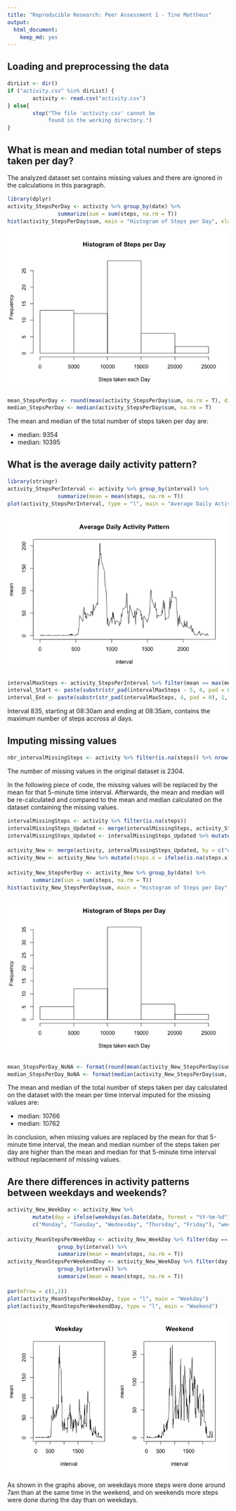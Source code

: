 ```yaml
---
title: "Reproducible Research: Peer Assessment 1 - Tine Mattheus"
output: 
  html_document:
    keep_md: yes
---
```



## Loading and preprocessing the data

```r
dirList <- dir()
if ("activity.csv" %in% dirList) {
        activity <- read.csv("activity.csv")
} else{
        stop("The file 'activity.csv' cannot be 
             found in the working directory.")
}
```
  
  
## What is mean and median total number of steps taken per day?  

The analyzed dataset set contains missing values and there are ignored in the calculations in this paragraph.


```r
library(dplyr)
activity_StepsPerDay <- activity %>% group_by(date) %>% 
                summarize(sum = sum(steps, na.rm = T))
hist(activity_StepsPerDay$sum, main = "Histogram of Steps per Day", xlab = "Steps taken each Day")
```

![](PA1_template_files/figure-html/unnamed-chunk-2-1.png)<!-- -->

```r
mean_StepsPerDay <- round(mean(activity_StepsPerDay$sum, na.rm = T), digits = 0)
median_StepsPerDay <- median(activity_StepsPerDay$sum, na.rm = T)
```

The mean and median of the total number of steps taken per day are:  
- median: 9354  
- median: 10395  


## What is the average daily activity pattern?

```r
library(stringr)
activity_StepsPerInterval <- activity %>% group_by(interval) %>% 
                summarize(mean = mean(steps, na.rm = T))
plot(activity_StepsPerInterval, type = "l", main = "Average Daily Activity Pattern")
```

![](PA1_template_files/figure-html/unnamed-chunk-3-1.png)<!-- -->

```r
intervalMaxSteps <- activity_StepsPerInterval %>% filter(mean == max(mean)) %>% select(interval)
interval_Start <- paste(substr(str_pad(intervalMaxSteps - 5, 4, pad = 0), 1, 2), ":", substr(str_pad(intervalMaxSteps - 5, 4, pad = 0), 3, 4) , sep = "")
interval_End <- paste(substr(str_pad(intervalMaxSteps, 4, pad = 0), 1, 2), ":", substr(str_pad(intervalMaxSteps, 4, pad = 0), 3, 4) , sep = "")
```

Interval 835, starting at 08:30am and ending at 08:35am, contains the maximum number of steps accross al days.


## Imputing missing values

```r
nbr_intervalMissingSteps <- activity %>% filter(is.na(steps)) %>% nrow()
```

The number of missing values in the original dataset is 2304.

In the following piece of code, the missing values will be replaced by the mean for that 5-minute time interval. Afterwards, the mean and median will be re-calculated and compared to the mean and median calculated on the dataset containing the missing values.


```r
intervalMissingSteps <- activity %>% filter(is.na(steps))
intervalMissingSteps_Updated <- merge(intervalMissingSteps, activity_StepsPerInterval, by = "interval", all = T)
intervalMissingSteps_Updated <- intervalMissingSteps_Updated %>% mutate(steps = round(mean, 0)) %>% select(steps, date, interval)
        
activity_New <- merge(activity, intervalMissingSteps_Updated, by = c("date", "interval"), all = T)
activity_New <- activity_New %>% mutate(steps.x = ifelse(is.na(steps.x), steps.y, steps.x)) %>% select(date, interval, steps = steps.x)
        
activity_New_StepsPerDay <- activity_New %>% group_by(date) %>% 
        summarize(sum = sum(steps, na.rm = T))
hist(activity_New_StepsPerDay$sum, main = "Histogram of Steps per Day", xlab = "Steps taken each Day")
```

![](PA1_template_files/figure-html/unnamed-chunk-5-1.png)<!-- -->

```r
mean_StepsPerDay_NoNA <- format(round(mean(activity_New_StepsPerDay$sum, na.rm = T), digits = 0), scientific = F)
median_StepsPerDay_NoNA <- format(median(activity_New_StepsPerDay$sum, na.rm = T), scientific = F)
```

The mean and median of the total number of steps taken per day calculated on the dataset with the mean per time interval imputed for the missing values are:  
- median: 10766  
- median: 10762

In conclusion, when missing values are replaced by the mean for that 5-minute time interval, the mean and median number of the steps taken per day are higher than the mean and median for that 5-minute time interval without replacement of missing values.


## Are there differences in activity patterns between weekdays and weekends?

```r
activity_New_WeekDay <- activity_New %>% 
        mutate(day = ifelse(weekdays(as.Date(date, format = "%Y-%m-%d")) %in% 
        c("Monday", "Tuesday", "Wednesday", "Thursday", "Friday"), "weekday", "weekend")) 
        
activity_MeanStepsPerWeekDay <- activity_New_WeekDay %>% filter(day == "weekday") %>%
                group_by(interval) %>% 
                summarize(mean = mean(steps, na.rm = T))
activity_MeanStepsPerWeekendDay <- activity_New_WeekDay %>% filter(day == "weekend") %>%
                group_by(interval) %>% 
                summarize(mean = mean(steps, na.rm = T))
        
par(mfrow = c(1,2))
plot(activity_MeanStepsPerWeekDay, type = "l", main = "Weekday")
plot(activity_MeanStepsPerWeekendDay, type = "l", main = "Weekend")
```

![](PA1_template_files/figure-html/unnamed-chunk-6-1.png)<!-- -->

As shown in the graphs above, on weekdays more steps were done around 7am than at the same time in the weekend, and on weekends more steps were done during the day than on weekdays. 
